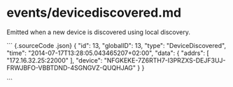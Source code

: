 # events/devicediscovered.md

Emitted when a new device is discovered using local discovery.

\`\`\` {.sourceCode .json} { "id": 13, "globalID": 13, "type": "DeviceDiscovered", "time": "2014-07-17T13:28:05.043465207+02:00", "data": { "addrs": \[ "172.16.32.25:22000" \], "device": "NFGKEKE-7Z6RTH7-I3PRZXS-DEJF3UJ-FRWJBFO-VBBTDND-4SGNGVZ-QUQHJAG" } }

\`\`\`

